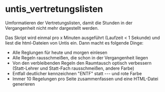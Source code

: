 # untis_vertretungslisten
Umformatieren der Vertretungslisten, damit die Stunden
in der Vergangenheit nicht mehr dargestellt werden.

Das Skript wird einmal pro x Minuten ausgeführt (Laufzeit < 1 Sekunde) und
liest die html-Dateien von Untis ein. Dann macht es folgende Dinge:

- Alle Reglungen für heute und morgen einlesen
- Alle Regeln rausschmeißen, die schon in der Vergangenheit liegen
- Von den verbleibenden Regeln den Raumtausch optisch verbessern (Statt-Lehrer und Statt-Fach rausschmeißen, andere Farbe)
- Entfall deutlicher kennzeichnen "ENTF" statt --- und rote Farbe
- Immer 10 Regelungen pro Seite zusammenfassen und eine HTML-Datei generieren
